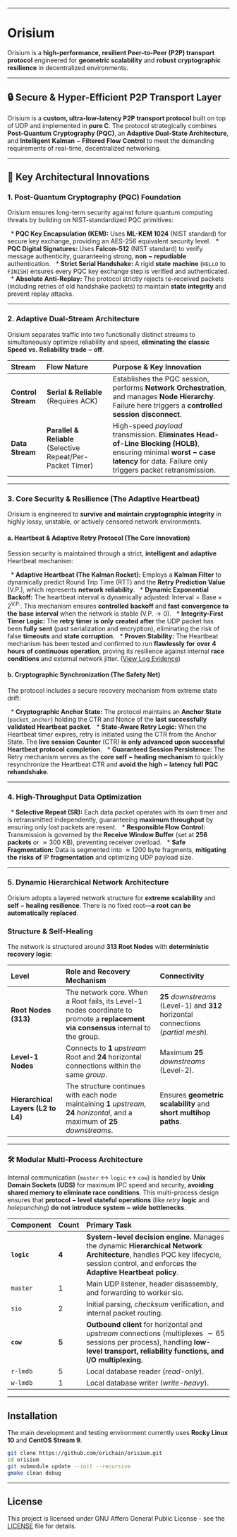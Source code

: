 -----

# Orisium

Orisium is a **high-performance, resilient Peer-to-Peer (P2P) transport protocol** engineered for **geometric scalability** and $\mathbf{robust}$ $\mathbf{cryptographic}$ $\mathbf{resilience}$ in decentralized environments.

-----

## 🔒 Secure & Hyper-Efficient P2P Transport Layer

Orisium is a **custom, ultra-low-latency P2P transport protocol** built on top of $\text{UDP}$ and implemented in **pure C**. The protocol strategically combines **Post-Quantum Cryptography (PQC)**, an **Adaptive Dual-State Architecture**, and $\mathbf{Intelligent}$ $\mathbf{Kalman-Filtered}$ $\mathbf{Flow}$ $\mathbf{Control}$ to meet the demanding requirements of real-time, decentralized networking.

-----

## 🚀 Key Architectural Innovations

### 1\. Post-Quantum Cryptography (PQC) Foundation

Orisium ensures long-term security against future quantum computing threats by building on $\text{NIST}$-standardized $\text{PQC}$ primitives:

  \* **PQC Key Encapsulation (KEM):** Uses **ML-KEM 1024** ($\text{NIST}$ standard) for secure key exchange, providing an $\text{AES-256}$ equivalent security level.
  \* **PQC Digital Signatures:** Uses **Falcon-512** ($\text{NIST}$ standard) to verify message authenticity, guaranteeing strong, $\mathbf{non-repudiable}$ authentication.
  \* **Strict Serial Handshake:** A rigid $\mathbf{state}$ $\mathbf{machine}$ (`HELLO` to `FINISH`) ensures every $\text{PQC}$ key exchange step is verified and authenticated.
  \* **Absolute Anti-Replay:** The protocol strictly rejects re-received packets (including retries of old handshake packets) to maintain $\mathbf{state}$ $\mathbf{integrity}$ and prevent replay attacks.

-----

### 2\. Adaptive Dual-Stream Architecture

Orisium separates traffic into two functionally distinct streams to simultaneously optimize reliability and speed, $\mathbf{eliminating}$ $\mathbf{the}$ $\mathbf{classic}$ $\mathbf{Speed}$ $\mathbf{vs.}$ $\mathbf{Reliability}$ $\mathbf{trade-off}$.

| Stream | Flow Nature | Purpose & Key Innovation |
| :--- | :--- | :--- |
| **Control Stream** | **Serial & Reliable** (Requires ACK) | Establishes the $\text{PQC}$ $\text{session}$, performs $\mathbf{Network}$ $\mathbf{Orchestration}$, and manages $\mathbf{Node}$ $\mathbf{Hierarchy}$. Failure here triggers a $\mathbf{controlled}$ $\mathbf{session}$ $\mathbf{disconnect}$. |
| **Data Stream** | **Parallel & Reliable** (Selective Repeat/Per-Packet Timer) | High-speed *payload* transmission. **Eliminates Head-of-Line Blocking (HOLB)**, ensuring minimal $\mathbf{worst-case}$ $\mathbf{latency}$ for data. Failure only triggers packet retransmission. |

-----

### 3\. Core Security & Resilience (The Adaptive Heartbeat)

Orisium is engineered to **survive and maintain cryptographic integrity** in highly lossy, unstable, or actively censored network environments.

#### a. Heartbeat & Adaptive Retry Protocol (The Core Innovation)

Session security is maintained through a strict, $\mathbf{intelligent}$ $\mathbf{and}$ $\mathbf{adaptive}$ Heartbeat mechanism:

  \* **Adaptive Heartbeat (The Kalman Rocket):** Employs a **Kalman Filter** to dynamically predict $\text{Round}$ $\text{Trip}$ $\text{Time}$ ($\text{RTT}$) and the $\mathbf{Retry}$ $\mathbf{Prediction}$ $\mathbf{Value}$ ($\text{V.P.}$), which represents $\mathbf{network}$ $\mathbf{reliability}$.
  \* **Dynamic Exponential Backoff:** The heartbeat interval is dynamically adjusted: $\text{Interval} = \text{Base} \times 2^{\text{V.P.}}$. This mechanism ensures $\mathbf{controlled}$ $\mathbf{backoff}$ and $\mathbf{fast}$ $\mathbf{convergence}$ $\mathbf{to}$ $\mathbf{the}$ $\mathbf{base}$ $\mathbf{interval}$ when the network is stable ($\text{V.P.} \to 0$).
  \* **Integrity-First Timer Logic:** The $\mathbf{retry}$ $\mathbf{timer}$ $\mathbf{is}$ $\mathbf{only}$ $\mathbf{created}$ $\mathbf{after}$ the $\text{UDP}$ packet has been $\mathbf{fully}$ $\mathbf{sent}$ (past $\text{serialization}$ and $\text{encryption}$), eliminating the risk of false $\mathbf{timeouts}$ and $\mathbf{state}$ $\mathbf{corruption}$.
  \* **Proven Stability:** The Heartbeat mechanism has been tested and confirmed to run $\mathbf{flawlessly}$ $\mathbf{for}$ $\mathbf{over}$ $\mathbf{4}$ $\mathbf{hours}$ $\mathbf{of}$ $\mathbf{continuous}$ $\mathbf{operation}$, proving its resilience against internal $\mathbf{race}$ $\mathbf{conditions}$ and external network jitter. ([View Log Evidence](https://github.com/orichain/orisium/blob/main/docs/logs.txt))

#### b. Cryptographic Synchronization (The Safety Net)

The protocol includes a secure recovery mechanism from extreme state drift:

  \* **Cryptographic Anchor State:** The protocol maintains an $\mathbf{Anchor}$ $\mathbf{State}$ (`packet_anchor`) holding the $\text{CTR}$ and $\text{Nonce}$ of the $\mathbf{last}$ $\mathbf{successfully}$ $\mathbf{validated}$ $\mathbf{Heartbeat}$ $\mathbf{packet}$.
  \* **State-Aware Retry Logic:** When the Heartbeat timer expires, retry is initiated using the $\text{CTR}$ from the $\text{Anchor}$ $\text{State}$. The $\mathbf{live}$ $\mathbf{session}$ $\mathbf{Counter}$ ($\text{CTR}$) $\mathbf{is}$ $\mathbf{only}$ $\mathbf{advanced}$ $\mathbf{upon}$ $\mathbf{successful}$ $\mathbf{Heartbeat}$ $\mathbf{protocol}$ $\mathbf{completion}$.
  \* **Guaranteed Session Persistence:** The $\text{Retry}$ mechanism serves as the $\mathbf{core}$ $\mathbf{self-healing}$ $\mathbf{mechanism}$ to quickly resynchronize the $\text{Heartbeat}$ $\text{CTR}$ and $\mathbf{avoid}$ $\mathbf{the}$ $\mathbf{high-latency}$ $\mathbf{full}$ $\mathbf{PQC}$ $\mathbf{rehandshake}$.

-----

### 4\. High-Throughput Data Optimization

  \* **Selective Repeat (SR):** Each data packet operates with its own timer and is retransmitted independently, guaranteeing **maximum throughput** by ensuring only lost packets are resent.
  \* **Responsible Flow Control:** Transmission is governed by the **Receive Window Buffer** (set at **256 packets** or $\approx 300$ KB), preventing receiver overload.
  \* **Safe Fragmentation:** Data is segmented into $\approx 1200$ $\text{byte}$ fragments, $\mathbf{mitigating}$ $\mathbf{the}$ $\mathbf{risks}$ $\mathbf{of}$ $\text{IP}$ $\mathbf{fragmentation}$ and optimizing $\text{UDP}$ payload size.

-----

### 5\. Dynamic Hierarchical Network Architecture

Orisium adopts a layered network structure for $\mathbf{extreme}$ $\mathbf{scalability}$ and $\mathbf{self-healing}$ $\mathbf{resilience}$. There is no fixed root—$\mathbf{a}$ $\mathbf{root}$ $\mathbf{can}$ $\mathbf{be}$ $\mathbf{automatically}$ $\mathbf{replaced}$.

### Structure & Self-Healing

The network is structured around **313 Root Nodes** with $\mathbf{deterministic}$ $\mathbf{recovery}$ $\mathbf{logic}$:

| Level | Role and Recovery Mechanism | Connectivity |
| :--- | :--- | :--- |
| **Root Nodes (313)** | The network core. When a $\text{Root}$ fails, its $\text{Level-1}$ $\text{nodes}$ coordinate to promote a $\mathbf{replacement}$ $\mathbf{via}$ $\mathbf{consensus}$ internal to the group. | **25** *downstreams* ($\text{Level-1}$) and **312** horizontal connections (*partial mesh*). |
| **Level-1 Nodes** | Connects to **1** *upstream* $\text{Root}$ and **24** horizontal connections within the same *group*. | Maximum **25** *downstreams* ($\text{Level-2}$). |
| **Hierarchical Layers (L2 to L4)** | The structure continues with each node maintaining **1** *upstream*, **24** *horizontal*, and a maximum of **25** *downstreams*. | Ensures **geometric scalability** and $\mathbf{short}$ $\mathbf{multihop}$ $\mathbf{paths}$. |

-----

### 🛠️ Modular Multi-Process Architecture

Internal communication (`master` $\leftrightarrow$ `logic` $\leftrightarrow$ `cow`) is handled by **Unix Domain Sockets (UDS)** for maximum $\text{IPC}$ speed and security, **avoiding shared memory to eliminate $\mathbf{race}$ $\mathbf{conditions}$**. This multi-process design ensures that $\mathbf{protocol-level}$ $\mathbf{stateful}$ $\mathbf{operations}$ (like *retry* $\mathbf{logic}$ and *holepunching*) $\mathbf{do}$ $\mathbf{not}$ $\mathbf{introduce}$ $\mathbf{system-wide}$ $\mathbf{bottlenecks}$.

| Component | Count | Primary Task |
| :--- | :--- | :--- |
| **`logic`** | **4** | **System-level decision engine.** Manages the dynamic **Hierarchical Network Architecture**, handles $\text{PQC}$ key lifecycle, $\text{session}$ control, and enforces the $\mathbf{Adaptive}$ $\mathbf{Heartbeat}$ $\mathbf{policy}$. |
| `master` | 1 | Main $\text{UDP}$ listener, header disassembly, and forwarding to worker $\text{sio}$. |
| `sio` | 2 | Initial parsing, *checksum* verification, and internal packet routing. |
| **`cow`** | **5** | $\mathbf{Outbound}$ $\mathbf{client}$ for horizontal and *upstream* connections (multiplexes $\sim 65$ $\text{sessions}$ per process), handling **low-level transport, reliability functions, and $\text{I/O}$ multiplexing.** |
| `r-lmdb` | 5 | Local $\text{database}$ $\text{reader}$ (*read-only*). |
| `w-lmdb` | 1 | Local $\text{database}$ $\text{writer}$ (*write-heavy*). |

-----

## Installation

The main development and testing environment currently uses **Rocky Linux 10** and **CentOS Stream 9**.

```bash
git clone https://github.com/orichain/orisium.git
cd orisium
git submodule update --init --recursive
gmake clean debug
```

-----

## License

This project is licensed under GNU Affero General Public License - see the [LICENSE](https://github.com/orichain/orisium/blob/main/LICENSE) file for details.
